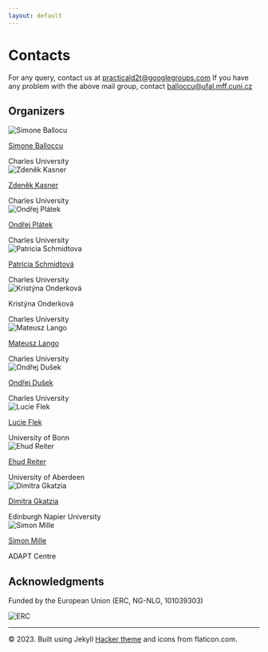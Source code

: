 ```yaml
---
layout: default
---
```

 <div class="forms-container">

 <!-- <div class="forms">
    <img src="assets/images/github-logo.png">
    <a href="https://github.com/practicald2t/hackathon/">
    <p style="font-size: large">Hackathon – Github</p>
    </a>
</div> -->
</div>

# Contacts
For any query, contact us at [practicald2t@googlegroups.com](mailto:practicald2t@googlegroups.com)
If you have any problem with the above mail group, contact [balloccu@ufal.mff.cuni.cz](balloccu@ufal.mff.cuni.cz)

## Organizers

<div class="organizer-container">

<div class="organizer">
    <img src="assets/images/organizers/standard-size/simone_balloccu.png" alt="Simone Ballocu">
    <a href="https://uccollab.github.io/">
        <p>Simone Balloccu</p>
    </a>
    <span>Charles University</span>
</div>

<div class="organizer">
        <img src="assets/images/organizers/standard-size/zdenek_kasner.png" alt="Zdeněk Kasner">
        <a href="https://kasnerz.github.io">
            <p>Zdeněk Kasner</p>
        </a>
        <span>Charles University</span>
    </div>
    
<div class="organizer">
    <img src="assets/images/organizers/standard-size/ondrej_platek.png" alt="Ondřej Plátek">
    <a href="http://opla.cz">
    <p>Ondřej Plátek</p>
     </a>
    <span>Charles University</span>
</div>

<div class="organizer">
    <img src="assets/images/organizers/standard-size/patricia_schmidtova.png" alt="Patricia Schmidtova">
    <a href="https://patuchen.github.io/">
        <p>Patrícia Schmidtová</p>
    </a>
    <span>Charles University</span>
</div>

<div class="organizer">
    <img src="assets/images/organizers/standard-size/kristyna_onderkova.png" alt="Kristýna Onderková">
    <!-- <a href="TBD"> -->
        <p>Kristýna Onderková</p>
    <!-- </a> -->
    <span>Charles University</span>
</div>
<div class="organizer">
    <img src="assets/images/organizers/standard-size/mateusz_lango.png" alt="Mateusz Lango">
    <a href="https://ufal.mff.cuni.cz/mateusz-lango">
        <p>Mateusz Lango</p>
    </a>
    <span>Charles University</span>
</div>



<div class="organizer">
    <img src="assets/images/organizers/standard-size/ondrej_dusek.png" alt="Ondřej Dušek">
    <a href="https://tuetschek.github.io/">
        <p>Ondřej Dušek</p>
    </a>
    <span>Charles University</span>
</div>

<div class="organizer">
    <img src="assets/images/organizers/standard-size/lucie_flek.png" alt="Lucie Flek">
    <!-- <a href="https://lucieflek.github.io"> -->
    <a href="https://caisa-lab.github.io/members/lucie-flek.html">
        <p>Lucie Flek</p>
    </a>
    <span>University of Bonn</span>
</div>

<div class="organizer">
    <img src="assets/images/organizers/standard-size/ehud_reiter.png" alt="Ehud Reiter">
    <a href="https://ehudreiter.com/">
        <p>Ehud Reiter</p>
    </a>
    <span>University of Aberdeen</span>
</div>


<div class="organizer">
    <img src="assets/images/organizers/standard-size/dimitra_gkatzia.png" alt="Dimitra Gkatzia">
    <a href="https://dimitragkatzia.wordpress.com">
        <p>Dimitra Gkatzia</p>
    </a>
    <span>Edinburgh Napier University</span>
</div>

<div class="organizer">
    <img src="assets/images/organizers/standard-size/simon_mille.png" alt="Simon Mille">
    <a href="https://www.adaptcentre.ie/experts/simon-mille/">
        <p>Simon Mille</p>
    </a>
    <span>ADAPT Centre</span>
</div>

</div> <!--organizer-container!-->

## Acknowledgments
<p>Funded by the European Union (ERC, NG-NLG, 101039303)</p>
<img src="assets/images/erc.png" style="max-width: 300px;" alt="ERC">

<hr>
<div class="footer">
    © 2023. Built using Jekyll <a href="https://github.com/pages-themes/hacker">Hacker theme</a> and icons from flaticon.com.
  </div>
